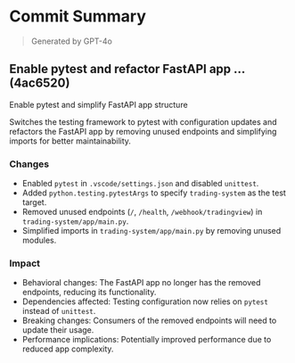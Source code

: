 # Commit Summary

> Generated by GPT-4o

## Enable pytest and refactor FastAPI app … (4ac6520)

Enable pytest and simplify FastAPI app structure

Switches the testing framework to pytest with configuration updates and refactors the FastAPI app by removing unused endpoints and simplifying imports for better maintainability.

### Changes
- Enabled `pytest` in `.vscode/settings.json` and disabled `unittest`.
- Added `python.testing.pytestArgs` to specify `trading-system` as the test target.
- Removed unused endpoints (`/`, `/health`, `/webhook/tradingview`) in `trading-system/app/main.py`.
- Simplified imports in `trading-system/app/main.py` by removing unused modules.

### Impact
- Behavioral changes: The FastAPI app no longer has the removed endpoints, reducing its functionality.
- Dependencies affected: Testing configuration now relies on `pytest` instead of `unittest`.
- Breaking changes: Consumers of the removed endpoints will need to update their usage.
- Performance implications: Potentially improved performance due to reduced app complexity.
